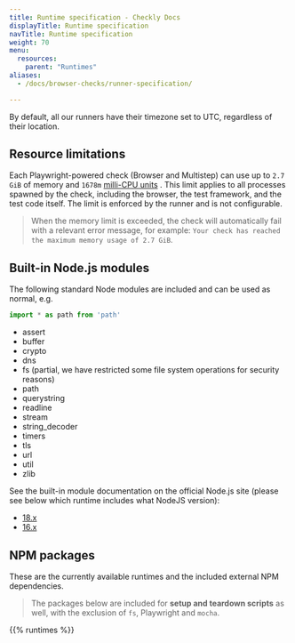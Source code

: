 ```yaml
---
title: Runtime specification - Checkly Docs
displayTitle: Runtime specification
navTitle: Runtime specification
weight: 70
menu:
  resources:
    parent: "Runtimes"
aliases:
  - /docs/browser-checks/runner-specification/

---
```


By default, all our runners have their timezone set to UTC, regardless of their location.

## Resource limitations
Each Playwright-powered check (Browser and Multistep) can use up to `2.7 GiB` of memory and `1678m` [milli-CPU units](https://kubernetes.io/docs/concepts/configuration/manage-resources-containers/#meaning-of-cpu)
. This limit applies to all processes spawned by the check, including the browser, the test framework, and the test 
code itself. The limit is enforced by the runner and is not configurable.

> When the memory limit is exceeded, the check will automatically fail with a relevant error message, for example: 
> `Your check has reached the maximum memory usage of 2.7 GiB`.

## Built-in Node.js modules
The following standard Node modules are included and can be used as normal, e.g.

```ts
import * as path from 'path'
```

- assert
- buffer
- crypto
- dns
- fs (partial, we have restricted some file system operations for security reasons)
- path
- querystring
- readline
- stream
- string_decoder
- timers
- tls
- url
- util
- zlib

See the built-in module documentation on the official Node.js site (please see below which runtime includes what NodeJS version):

- [18.x](https://nodejs.org/dist/latest-v18.x/docs/api/)
- [16.x](https://nodejs.org/dist/latest-v16.x/docs/api/)

## NPM packages

These are the currently available runtimes and the included external NPM dependencies.

> The packages below are included for **setup and teardown scripts** as well, with the exclusion of `fs`, Playwright 
> and `mocha`.

{{% runtimes %}}
